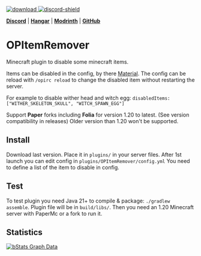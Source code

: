 [download]: https://img.shields.io/github/downloads/HydrolienF/OPItemsRemover/total
[downloadLink]: https://hangar.papermc.io/Hydrolien/OPItemsRemover
[discord-shield]: https://img.shields.io/discord/728592434577014825?label=discord
[discord-invite]: https://discord.gg/RPNbtRSFqG

[ ![download][] ][downloadLink]
[ ![discord-shield][] ][discord-invite]

[**Discord**](discord-invite) | [**Hangar**](https://hangar.papermc.io/Hydrolien/OPItemsRemover) | [**Modrinth**](https://modrinth.com/plugin/opitemsremover) | [**GitHub**](https://github.com/HydrolienF/OPItemsRemover)

# OPItemRemover
Minecraft plugin to disable some minecraft items.

Items can be disabled in the config, by there [Material](https://jd.papermc.io/paper/1.21.7/org/bukkit/Material.html). The config can be reload with `/opirc reload` to change the disabled item without restarting the server.

For example to disable wither head and witch egg:
`disabledItems: ["WITHER_SKELETON_SKULL", "WITCH_SPAWN_EGG"]`

Support **Paper** forks including **Folia** for version 1.20 to latest. (See version compatibility in releases)
Older version than 1.20 won't be supported.

## Install
Download last version.
Place it in `plugins/` in your server files.
After 1st launch you can edit config in `plugins/OPItemRemover/config.yml`
You need to define a list of the item to disable in config.


## Test
To test plugin you need Java 21+ to compile & package: `./gradlew assemble`. Plugin file will be in `build/libs/`.
Then you need an 1.20 Minecraft server with PaperMc or a fork to run it.


## Statistics
[![bStats Graph Data](https://bstats.org/signatures/bukkit/OPItemRemover.svg)](https://bstats.org/plugin/bukkit/OPItemRemover/21798)
